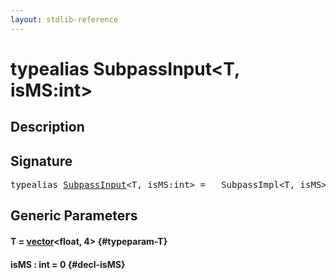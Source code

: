 ```yaml
---
layout: stdlib-reference
---
```


# typealias SubpassInput\<T, isMS:int\>

## Description



## Signature

<pre>
<span class='code_keyword'>typealias</span> <a href="/stdlib-reference/types/subpassinput-07" class="code_type">SubpassInput</a>&lt;T, isMS:<span class="code_keyword">int</span>&gt; = __SubpassImpl&lt;T, isMS&gt;;
</pre>

## Generic Parameters

#### T  = [vector](/stdlib-reference/types/vector/index)\<float, 4\> {#typeparam-T}
#### isMS  : int = 0 {#decl-isMS}

